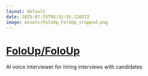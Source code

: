 ```yaml
---
layout: default
date: 2025-07-25T05:52:55.120372
image: assets/FoloUp_FoloUp_cropped.png
---
```


# [FoloUp/FoloUp](https://github.com/FoloUp/FoloUp)

AI voice interviewer for hiring interviews with candidates
